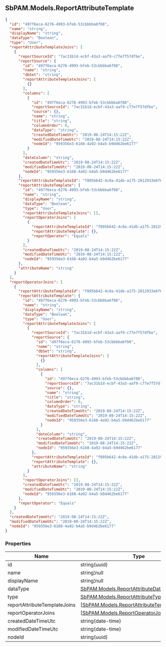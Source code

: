 
<h2 id="tocS_SbPAM.Models.ReportAttributeTemplate">SbPAM.Models.ReportAttributeTemplate</h2>

<a id="schemasbpam.models.reportattributetemplate"></a>
<a id="schema_SbPAM.Models.ReportAttributeTemplate"></a>
<a id="tocSsbpam.models.reportattributetemplate"></a>
<a id="tocssbpam.models.reportattributetemplate"></a>

```json
{
  "id": "497f6eca-6276-4993-bfeb-53cbbbba6f08",
  "name": "string",
  "displayName": "string",
  "dataType": "Boolean",
  "type": "User",
  "reportAttributeTemplateJoins": [
    {
      "reportSourceId": "7ac31b1d-ecbf-43a3-aaf9-c77e7f57dfbe",
      "reportSource": {
        "id": "497f6eca-6276-4993-bfeb-53cbbbba6f08",
        "name": "string",
        "dbSet": "string",
        "reportAttributeTemplateJoins": [
          {}
        ],
        "columns": [
          {
            "id": "497f6eca-6276-4993-bfeb-53cbbbba6f08",
            "reportSourceId": "7ac31b1d-ecbf-43a3-aaf9-c77e7f57dfbe",
            "source": {},
            "name": "string",
            "title": "string",
            "columnOrder": 0,
            "dataType": "string",
            "createdDateTimeUtc": "2019-08-24T14:15:22Z",
            "modifiedDateTimeUtc": "2019-08-24T14:15:22Z",
            "nodeId": "959356e3-6168-4a92-b4a5-b9d462be6177"
          }
        ],
        "dateColumn": "string",
        "createdDateTimeUtc": "2019-08-24T14:15:22Z",
        "modifiedDateTimeUtc": "2019-08-24T14:15:22Z",
        "nodeId": "959356e3-6168-4a92-b4a5-b9d462be6177"
      },
      "reportAttributeTemplateId": "f895b642-4c0a-41db-a175-2812933e6f65",
      "reportAttributeTemplate": {
        "id": "497f6eca-6276-4993-bfeb-53cbbbba6f08",
        "name": "string",
        "displayName": "string",
        "dataType": "Boolean",
        "type": "User",
        "reportAttributeTemplateJoins": [],
        "reportOperatorJoins": [
          {
            "reportAttributeTemplateId": "f895b642-4c0a-41db-a175-2812933e6f65",
            "reportAttributeTemplate": {},
            "reportOperator": "Equals"
          }
        ],
        "createdDateTimeUtc": "2019-08-24T14:15:22Z",
        "modifiedDateTimeUtc": "2019-08-24T14:15:22Z",
        "nodeId": "959356e3-6168-4a92-b4a5-b9d462be6177"
      },
      "attributeName": "string"
    }
  ],
  "reportOperatorJoins": [
    {
      "reportAttributeTemplateId": "f895b642-4c0a-41db-a175-2812933e6f65",
      "reportAttributeTemplate": {
        "id": "497f6eca-6276-4993-bfeb-53cbbbba6f08",
        "name": "string",
        "displayName": "string",
        "dataType": "Boolean",
        "type": "User",
        "reportAttributeTemplateJoins": [
          {
            "reportSourceId": "7ac31b1d-ecbf-43a3-aaf9-c77e7f57dfbe",
            "reportSource": {
              "id": "497f6eca-6276-4993-bfeb-53cbbbba6f08",
              "name": "string",
              "dbSet": "string",
              "reportAttributeTemplateJoins": [
                {}
              ],
              "columns": [
                {
                  "id": "497f6eca-6276-4993-bfeb-53cbbbba6f08",
                  "reportSourceId": "7ac31b1d-ecbf-43a3-aaf9-c77e7f57dfbe",
                  "source": {},
                  "name": "string",
                  "title": "string",
                  "columnOrder": 0,
                  "dataType": "string",
                  "createdDateTimeUtc": "2019-08-24T14:15:22Z",
                  "modifiedDateTimeUtc": "2019-08-24T14:15:22Z",
                  "nodeId": "959356e3-6168-4a92-b4a5-b9d462be6177"
                }
              ],
              "dateColumn": "string",
              "createdDateTimeUtc": "2019-08-24T14:15:22Z",
              "modifiedDateTimeUtc": "2019-08-24T14:15:22Z",
              "nodeId": "959356e3-6168-4a92-b4a5-b9d462be6177"
            },
            "reportAttributeTemplateId": "f895b642-4c0a-41db-a175-2812933e6f65",
            "reportAttributeTemplate": {},
            "attributeName": "string"
          }
        ],
        "reportOperatorJoins": [],
        "createdDateTimeUtc": "2019-08-24T14:15:22Z",
        "modifiedDateTimeUtc": "2019-08-24T14:15:22Z",
        "nodeId": "959356e3-6168-4a92-b4a5-b9d462be6177"
      },
      "reportOperator": "Equals"
    }
  ],
  "createdDateTimeUtc": "2019-08-24T14:15:22Z",
  "modifiedDateTimeUtc": "2019-08-24T14:15:22Z",
  "nodeId": "959356e3-6168-4a92-b4a5-b9d462be6177"
}

```

### Properties

|Name|Type|Required|Restrictions|Description|
|---|---|---|---|---|
|id|string(uuid)|false|none|none|
|name|string¦null|false|none|none|
|displayName|string¦null|false|none|none|
|dataType|[SbPAM.Models.ReportAttributeDataType](../Models/sbpam.models.reportattributedatatype.md)|false|none|none|
|type|[SbPAM.Models.ReportAttributeType](../Models/sbpam.models.reportattributetype.md)|false|none|none|
|reportAttributeTemplateJoins|[[SbPAM.Models.ReportAttributeTemplateJoin](../Models/sbpam.models.reportattributetemplatejoin.md)]¦null|false|none|none|
|reportOperatorJoins|[[SbPAM.Models.ReportOperatorJoin](../Models/sbpam.models.reportoperatorjoin.md)]¦null|false|none|none|
|createdDateTimeUtc|string(date-time)|false|none|none|
|modifiedDateTimeUtc|string(date-time)|false|none|none|
|nodeId|string(uuid)|false|none|none|


